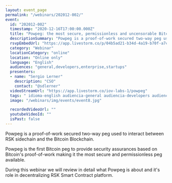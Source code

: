 ```yaml
---
layout: event_page
permalink: "/webinars/202012-002/"
event:
  id: "202012-002"
  timestamp: "2020-12-16T17:00:00.000Z"
  title: "Powpeg: the most secure, permissionless and uncensorable Bitcoin peg"
  descriptionSummary: "Powpeg is a proof-of-work secured two-way peg used to interact between RSK sidechain and the Bitcoin Blockchain. Powpeg is the first Bitcoi…"
  rsvpEmbedUrl: "https://app.livestorm.co/p/04b5ad21-b34d-4a19-b70f-a7c6eae1f21f/form"
  category: "Webinar"
  locationCategory: "online"
  location: "Online only"
  language: "English"
  audiences: "general,developers,enterprise,startups"
  presenters:
  - name: "Sergio Lerner"
    description: "CSO"
    contact: "@sdlerner"
  videoStreamUrl: "https://app.livestorm.co/iov-labs-1/powpeg"
  tags: " idioma-english audiencia-general audiencia-developers audiencia-enterprise audiencia-startups"
  image: "/webinars/img/events/event8.jpg"

  recordedVideoUrl: ""
  youtubeVideoId: ""
  isPast: false
---
```



Powpeg is a proof-of-work secured two-way peg used to interact between RSK sidechain and the Bitcoin Blockchain.

Powpeg is the first Bitcoin peg to provide security assurances based on Bitcoin's proof-of-work making it the most secure and permissionless peg available.

During this webinar we will review in detail what Powpeg is about and it's role in decentralizing RSK Smart Contract platform.

